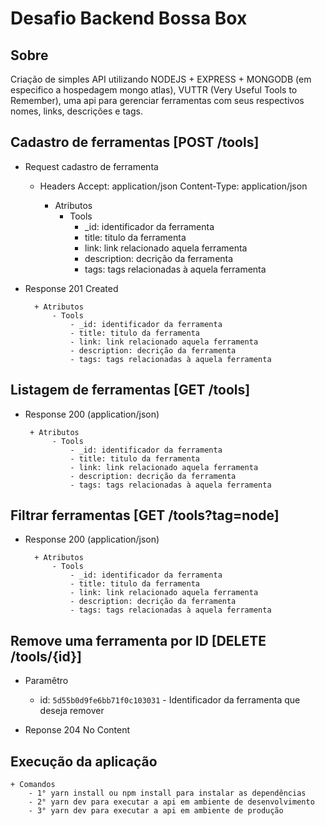 #  Desafio Backend Bossa Box 

## Sobre 

Criação de simples API utilizando NODEJS + EXPRESS + MONGODB  (em especifico a hospedagem mongo atlas), VUTTR (Very Useful Tools to Remember), uma api para gerenciar ferramentas com seus respectivos nomes, links, descrições e tags.  

## Cadastro de ferramentas [POST /tools]

+ Request cadastro de ferramenta
    + Headers
         Accept: application/json 
         Content-Type: application/json
         
        + Atributos 
            - Tools
                - _id: identificador da ferramenta
                - title: titulo da ferramenta 
                - link: link relacionado aquela ferramenta
                - description: decrição da ferramenta 
                - tags: tags relacionadas à aquela ferramenta



+ Response 201 Created 

        + Atributos 
            - Tools
                - _id: identificador da ferramenta
                - title: titulo da ferramenta 
                - link: link relacionado aquela ferramenta
                - description: decrição da ferramenta 
                - tags: tags relacionadas à aquela ferramenta
 


## Listagem de ferramentas [GET /tools]

+ Response 200 (application/json)

       + Atributos 
            - Tools
                - _id: identificador da ferramenta
                - title: titulo da ferramenta 
                - link: link relacionado aquela ferramenta
                - description: decrição da ferramenta 
                - tags: tags relacionadas à aquela ferramenta

 

## Filtrar ferramentas  [GET /tools?tag=node]

+ Response 200 (application/json)

        + Atributos 
            - Tools
                - _id: identificador da ferramenta
                - title: titulo da ferramenta 
                - link: link relacionado aquela ferramenta
                - description: decrição da ferramenta 
                - tags: tags relacionadas à aquela ferramenta
  


## Remove uma ferramenta por ID [DELETE /tools/{id}]

+ Paramêtro 
    + id: `5d55b0d9fe6bb71f0c103031` - Identificador da ferramenta que deseja remover

+ Reponse 204 No Content

## Execução da aplicação 

    + Comandos 
        - 1° yarn install ou npm install para instalar as dependências 
        - 2° yarn dev para executar a api em ambiente de desenvolvimento
        - 3° yarn dev para executar a api em ambiente de produção